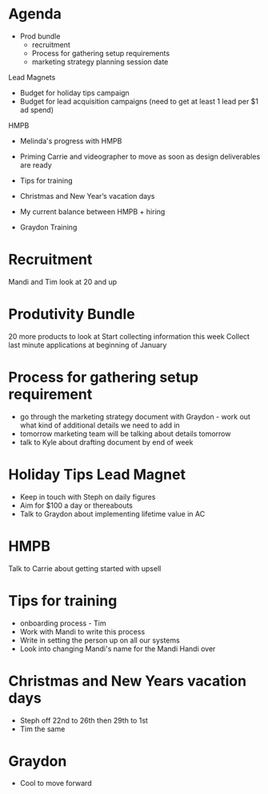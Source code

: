 <!-- TITLE: 12 12 2018 -->
<!-- SUBTITLE: A quick summary of 12 12 2018 -->

# Agenda
- Prod bundle
  - recruitment
  - Process for gathering setup requirements
  - marketing strategy planning session date

Lead Magnets
- Budget for holiday tips campaign
- Budget for lead acquisition campaigns (need to get at least 1 lead per $1 ad spend)

HMPB
- Melinda's progress with HMPB
- Priming Carrie and videographer to move as soon as design deliverables are ready

- Tips for training
- Christmas and New Year’s vacation days
- My current balance between HMPB + hiring
- Graydon Training

# Recruitment
Mandi and Tim look at 20 and up

# Produtivity Bundle
20 more products to look at
Start collecting information this week
Collect last minute applications at beginning of January

# Process for gathering setup requirement
- go through the marketing strategy document with Graydon - work out what kind of additional details we need to add in
- tomorrow marketing team will be talking about details tomorrow
- talk to Kyle about drafting document by end of week

# Holiday Tips Lead Magnet
- Keep in touch with Steph on daily figures
- Aim for $100 a day or thereabouts
- Talk to Graydon about implementing lifetime value in AC

# HMPB
Talk to Carrie about getting started with upsell

# Tips for training
- onboarding process - Tim
- Work with Mandi to write this process
- Write in setting the person up on all our systems
- Look into changing Mandi's name for the Mandi Handi over

# Christmas and New Years vacation days
- Steph off 22nd to 26th then 29th to 1st
- Tim the same

# Graydon
- Cool to move forward










